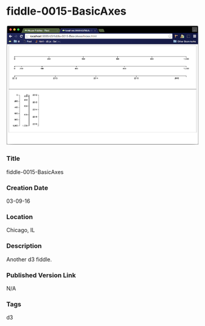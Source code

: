 fiddle-0015-BasicAxes
======

![Screenshot](screenshot.png)


### Title

fiddle-0015-BasicAxes


### Creation Date

03-09-16


### Location

Chicago, IL


### Description

Another d3 fiddle.


### Published Version Link

N/A


### Tags

d3
